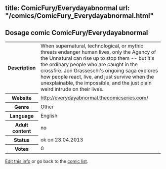 title: ComicFury/Everydayabnormal
url: "/comics/ComicFury_Everydayabnormal.html"
---
Dosage comic ComicFury/Everydayabnormal
-----------------------------------------

<p id="msg"></p>
<script type="text/javascript">
if (window.location.search === '?edit_info_mail=sent_ok') {
  var elem = document.getElementById("msg");
  elem.innerHTML = 'Edited information sucessfully sent.';
  elem.className = 'ok';
}
</script>
<table class="comicinfo">
<tr>
<th>Description</th><td>When supernatural, technological, or mythic threats endanger human lives, only the Agency of the Unnatural can rise up to stop them -- but it's the ordinary people who are caught in the crossfire. Jon Grasseschi's ongoing saga explores how people react, live, and just survive when the unexplainable, the impossible, and the just plain weird intrude on their lives.</td>
</tr>
<tr>
<th>Website</th><td><a href="http://everydayabnormal.thecomicseries.com/">http://everydayabnormal.thecomicseries.com/</a></td>
</tr>
<tr>
<th>Genre</th><td>Other</td>
</tr>
<tr>
<th>Language</th><td>English</td>
</tr>
<tr>
<th>Adult content</th><td>no</td>
</tr>
<tr>
<th>Status</th><td>ok on 23.04.2013</td>
</tr>
<tr>
<th>Votes</th><td>0</td>
</tr>
</table>

[Edit this info](ComicFury_Everydayabnormal_edit.html) or go back to the [comic list](../comic-index.html).
